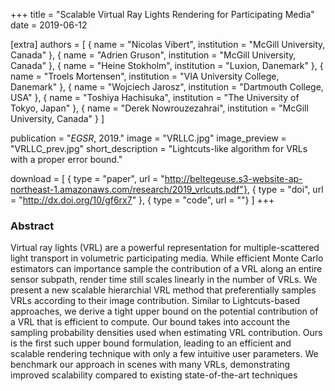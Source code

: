 +++
title = "Scalable Virtual Ray Lights Rendering for Participating Media"
date = 2019-06-12

[extra]
authors = [
    { name = "Nicolas Vibert", institution = "McGill University, Canada" }, 
    { name = "Adrien Gruson", institution = "McGill University, Canada" },
    { name = "Heine Stokholm", institution = "Luxion, Danemark" }, 
    { name = "Troels Mortensen", institution = "VIA University College, Danemark" }, 
    { name = "Wojciech Jarosz", institution = "Dartmouth College, USA" },
    { name = "Toshiya Hachisuka", institution = "The University of Tokyo, Japan" }, 
    { name = "Derek Nowrouzezahrai", institution = "McGill University, Canada" }
]

publication = "*EGSR*, 2019."
image = "VRLLC.jpg"
image_preview = "VRLLC_prev.jpg"
short_description = "Lightcuts-like algorithm for VRLs with a proper error bound."

download = [
    { type = "paper", url = "http://beltegeuse.s3-website-ap-northeast-1.amazonaws.com/research/2019_vrlcuts.pdf"},
    { type = "doi", url = "http://dx.doi.org/10/gf6rx7" },
    { type = "code", url = ""}
]
+++

### Abstract

Virtual ray lights (VRL) are a powerful representation for multiple-scattered light transport in volumetric participating media. While efficient Monte Carlo estimators can importance sample the contribution of a VRL along an entire sensor subpath, render time still scales linearly in the number of VRLs. We present a new scalable hierarchial VRL method that preferentially samples VRLs according to their image contribution. Similar to Lightcuts-based approaches, we derive a tight upper bound on the potential contribution of a VRL that is efficient to compute. Our bound takes into account the sampling probability densities used when estimating VRL contribution. Ours is the first such upper bound formulation, leading to an efficient and scalable rendering technique with only a few intuitive user parameters. We benchmark our approach in scenes with many VRLs, demonstrating improved scalability compared to existing state-of-the-art techniques